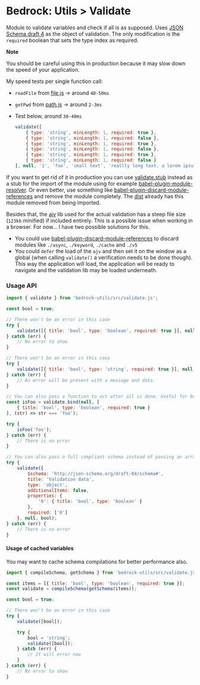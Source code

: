 # Bedrock: Utils > Validate

Module to validate variables and check if all is as supposed. Uses [JSON Schema draft 4](http://json-schema.org/documentation.html) as the object of validation.
The only modification is the `required` boolean that sets the type index as required.

**Note**

You should be careful using this in production because it may slow down the speed of your application.

My speed tests per single function call:
- `readFile` from [file.js](../src/file.js) -> around `40-50ms`
- `getPwd` from [path.js](../src/path.js) -> around `2-3ms`
- Test below, around `30-40ms`

    ```js
    validate([
        { type: 'string', minLength: 1, required: true },
        { type: 'string', minLength: 1, required: false },
        { type: 'string', minLength: 1, required: true },
        { type: 'string', minLength: 1, required: false },
        { type: 'string', minLength: 1, required: true },
        { type: 'string', minLength: 1, required: false }
    ], null, '1', 'foo', 'small text', 'reallly long text. a lorem ipsum would be better', 'bar', 'what to right now?');
    ```

If you want to get rid of it in production you can use [validate.stub](../src/validate.stub.js) instead as a stub for the import of the module using for example [babel-plugin-module-resolver](https://github.com/tleunen/babel-plugin-module-resolver).
Or even better, use something like [babel-plugin-discard-module-references](https://github.com/ArnaudRinquin/babel-plugin-discard-module-references) and remove the module completely.
The [dist](../dist) already has this module removed from being imported.

Besides that, the [ajv](https://github.com/epoberezkin/ajv) lib used for the actual validation has a steep file size (`123kb` minified) if included entirely. This is a possible issue when working in a browser. For now... I have two possible solutions for this.
- You could use [babel-plugin-discard-module-references](https://github.com/ArnaudRinquin/babel-plugin-discard-module-references) to discard modules like `./async`, `./keyword`, `./cache` and `./v5`
- You could `defer` the load of the `ajv` and then set it on the window as a global (when calling `validate()` a verification needs to be done though). This way the application will load, the application will be ready to navigate and the validation lib may be loaded underneath.

### Usage API
```js
import { validate } from 'bedrock-utils/src/validate.js';

const bool = true;

// There won't be an error in this case
try {
    validate([{ title: 'bool', type: 'boolean', required: true }], null, bool);
} catch (err) {
    // No error to show
}

// There won't be an error in this case
try {
    validate([{ title: 'bool', type: 'string', required: true }], null, bool);
} catch (err) {
    // An error will be present with a message and data.
}

// You can also pass a function to act after all is done. Useful for bounds for example.
const isFoo = validate.bind(null, [
    { title: 'bool', type: 'boolean', required: true }
], (str) => str === 'foo');

try {
    isFoo('foo');
} catch (err) {
    // There is no error
}

// You can also pass a full compliant schema instead of passing an array of the items
try {    
    validate({
        $schema: 'http://json-schema.org/draft-04/schema#',
        title: 'Validation data',
        type: 'object',
        additionalItems: false,
        properties: {
            '0': { title: 'bool', type: 'boolean' }
        },
        required: ['0']
    }, null, bool);
} catch (err) {
    // There is no error
}
```

#### Usage of cached variables

You may want to cache schema compilations for better performance also.

```js
import { compileSchema, getSchema } from 'bedrock-utils/src/validate.js';

const items = [{ title: 'bool', type: 'boolean', required: true }];
const validate = compileSchema(getSchema(items));

const bool = true;

// There won't be an error in this case
try {
    validate([bool]);

    try {
        bool = 'string';
        validate([bool]);
    } catch (err) {
        // It will error now
    }
} catch (err) {
    // No error to show
}
```
